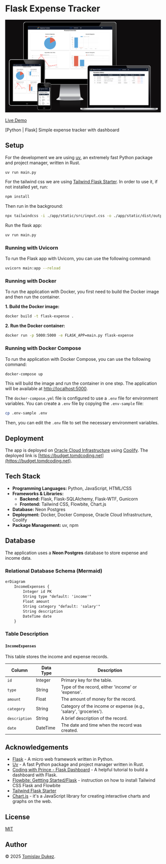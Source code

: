 # Flask Expense Tracker

![Flask Expense Tracker Screenshot](./docs/flask-expense.png)

[Live Demo](https://budget.tomdcoding.net/)

[Python | Flask] Simple expense tracker with dashboard

## Setup

For the development we are using [uv](https://github.com/astral-sh/uv), an extremely fast Python package and project manager, written in Rust.

```bash
uv run main.py
```

For the tailwind css we are using [Tailwind Flask Starter](https://github.com/themesberg/tailwind-flask-starter). In order to use it, if not installed yet, run:

```bash
npm install
```

Then run in the background:

```bash
npx tailwindcss -i ./app/static/src/input.css -o ./app/static/dist/output.css --watch
```

Run the flask app:

```bash
uv run main.py
```

### Running with Uvicorn

To run the Flask app with Uvicorn, you can use the following command:

```bash
uvicorn main:app --reload
```

### Running with Docker

To run the application with Docker, you first need to build the Docker image and then run the container.

**1. Build the Docker image:**

```bash
docker build -t flask-expense .
```

**2. Run the Docker container:**

```bash
docker run -p 5000:5000 -e FLASK_APP=main.py flask-expense
```

### Running with Docker Compose

To run the application with Docker Compose, you can use the following command:

```bash
docker-compose up
```

This will build the image and run the container in one step. The application will be available at [http://localhost:5000](http://localhost:5000).

The `docker-compose.yml` file is configured to use a `.env` file for environment variables. You can create a `.env` file by copying the `.env-sample` file:

```bash
cp .env-sample .env
```

Then, you can edit the `.env` file to set the necessary environment variables.

## Deployment

The app is deployed on [Oracle Cloud Infrastructure](https://www.oracle.com/cloud/infrastructure/index.html) using [Coolify](https://coolify.io/). The deployed link is [https://budget.tomdcoding.net](https://budget.tomdcoding.net).

## Tech Stack

- **Programming Languages:** Python, JavaScript, HTML/CSS
- **Frameworks & Libraries:**
  - **Backend:** Flask, Flask-SQLAlchemy, Flask-WTF, Gunicorn
  - **Frontend:** Tailwind CSS, Flowbite, Chart.js
- **Database:** Neon Postgres
- **Deployment:** Docker, Docker Compose, Oracle Cloud Infrastructure, Coolify
- **Package Management:** uv, npm

## Database

The application uses a **Neon Postgres** database to store expense and income data.

### Relational Database Schema (Mermaid)

```mermaid
erDiagram
    IncomeExpenses {
        Integer id PK
        String type "default: 'income'"
        Float amount
        String category "default: 'salary'"
        String description
        DateTime date
    }
```

### Table Description

#### `IncomeExpenses`

This table stores the income and expense records.

| Column      | Data Type | Description                                                  |
|-------------|-----------|--------------------------------------------------------------|
| `id`        | Integer   | Primary key for the table.                                   |
| `type`      | String    | Type of the record, either 'income' or 'expense'.            |
| `amount`    | Float     | The amount of money for the record.                          |
| `category`  | String    | Category of the income or expense (e.g., 'salary', 'groceries'). |
| `description` | String    | A brief description of the record.                           |
| `date`      | DateTime  | The date and time when the record was created.               |


## Acknowledgements

- [Flask](https://flask.palletsprojects.com/en/2.0.x/) - A micro web framework written in Python.
- [Uv](https://github.com/astral-sh/uv) - A fast Python package and project manager written in Rust.
- [Coding with Prince - Flask Dashboard](https://www.youtube.com/watch?v=SLftzEqoLPk&list=PLU7aW4OZeUzwn6L1txXQ9viaAIR2mDqbv) - A helpful tutorial to build a dashboard with Flask.
- [Flowbite: Gettting Started/Flask](https://flowbite.com/docs/getting-started/flask/) - instruction on how to install Tailwind CSS Flask and Flowbite
- [Tailwind Flask Starter](https://github.com/themesberg/tailwind-flask-starter)
- [Chart.js](https://www.chartjs.org/docs/latest/getting-started/) -  it's a JavaScript library for creating interactive charts and graphs on the web.

## License

[MIT](https://choosealicense.com/licenses/mit/)

## Author

&copy; 2025 [Tomislav Dukez](https://github.com/tomdu3).